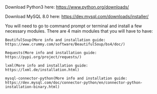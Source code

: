 Download Python3 here:
https://www.python.org/downloads/

Download MySQL 8.0 here:
https://dev.mysql.com/downloads/installer/

You will need to go to command prompt or terminal and install a few necessary modules.
There are 4 main modules that you will have to have:

	BeutifulSoup(More info and installation guide: https://www.crummy.com/software/BeautifulSoup/bs4/doc/)
  
	Requests(More info and installation guide: https://pypi.org/project/requests/)
  
	lxml(More info and installation guide: https://lxml.de/installation.html)
  
	mysql-connector-python(More info and installation guide: https://dev.mysql.com/doc/connector-python/en/connector-python-installation-binary.html)
